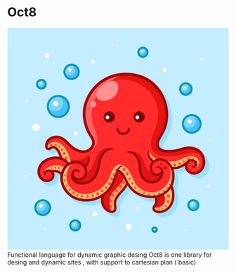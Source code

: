 # Oct8
![Alt Image text](./image/Oct8.jpg?raw=true "Optional Title")
Functional language for dynamic  graphic desing
Oct8 is one  library for desing and dynamic sites , with support to cartesian plan ( basic) 
